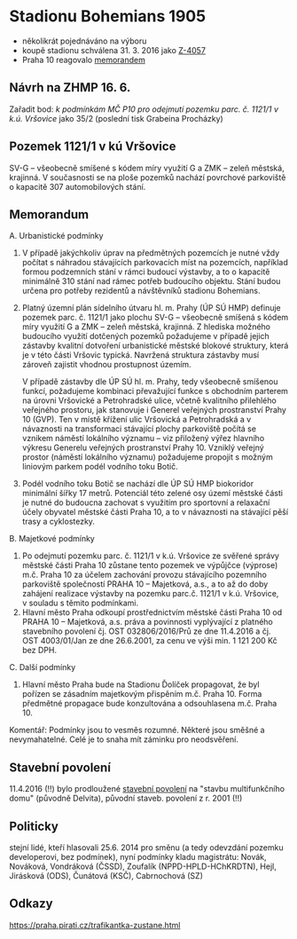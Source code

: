 
# Stadionu Bohemians 1905

- několikrát pojednáváno na výboru
- koupě stadionu schválena 31. 3. 2016 jako [Z-4057](dokumenty/ZHMP-4057.pdf)
- Praha 10 reagovalo [memorandem](dokumenty/memorandum-p10-1121-1.docx)


## Návrh na ZHMP 16. 6.

Zařadit bod: *k podmínkám MČ P10 pro odejmutí pozemku parc. č. 1121/1 v k.ú. Vršovice* jako 35/2 (poslední tisk Grabeina Procházky)


## Pozemek 1121/1 v kú Vršovice

SV-G – všeobecně smíšené s kódem míry využití G a ZMK – zeleň městská, krajinná. V současnosti se na ploše pozemků nachází povrchové parkoviště o kapacitě 307 automobilových stání.  


## Memorandum

A. Urbanistické podmínky

1. 	V případě jakýchkoliv úprav na předmětných pozemcích je nutné vždy počítat s náhradou stávajících parkovacích míst na pozemcích, například formou podzemních stání v rámci budoucí výstavby, a to o kapacitě minimálně 310 stání nad rámec potřeb budoucího objektu. Stání budou určena pro potřeby rezidentů a návštěvníků stadionu Bohemians.
2. 	Platný územní plán sídelního útvaru hl. m. Prahy (ÚP SÚ HMP) definuje pozemek parc. č. 1121/1 jako plochu SV-G – všeobecně smíšená s kódem míry využití G a ZMK – zeleň městská, krajinná. Z hlediska možného budoucího využití dotčených pozemků požadujeme v případě jejich zástavby kvalitní dotvoření urbanistické městské blokové struktury, která je v této části Vršovic typická. Navržená struktura zástavby musí zároveň zajistit vhodnou prostupnost územím.

	V případě zástavby dle ÚP SÚ hl. m. Prahy, tedy všeobecně smíšenou funkcí, požadujeme kombinaci převažující funkce s obchodním parterem na úrovni Vršovické a Petrohradské ulice, včetně kvalitního přilehlého veřejného prostoru, jak stanovuje i Generel veřejných prostranství Prahy 10 (GVP). Ten v místě křížení ulic Vršovická a Petrohradská a v návaznosti na transformaci stávající plochy parkoviště počítá se vznikem náměstí lokálního významu – viz přiložený výřez hlavního výkresu Generelu veřejných prostranství Prahy 10. Vzniklý veřejný prostor (náměstí lokálního významu) požadujeme propojit s možným liniovým parkem podél vodního toku Botič.
3.	Podél vodního toku Botič se nachází dle ÚP SÚ HMP biokoridor minimální šířky 17 metrů. Potenciál této zelené osy území městské části je nutné do budoucna zachovat s využitím pro sportovní a relaxační účely obyvatel městské části Praha 10, a to v návaznosti na stávající pěší trasy a cyklostezky. 

B. Majetkové podmínky

1.	Po odejmutí pozemku parc. č. 1121/1 v k.ú. Vršovice ze svěřené správy městské části Praha 10 zůstane tento pozemek ve výpůjčce (výprose) m.č. Praha 10 za účelem zachování provozu stávajícího pozemního parkoviště společností PRAHA 10 – Majetková, a.s., a to až do doby zahájení realizace výstavby na pozemku parc.č. 1121/1 v k.ú. Vršovice, v souladu s těmito podmínkami.
2. 	Hlavní město Praha odkoupí prostřednictvím městské části Praha 10 od PRAHA 10 – Majetková, a.s. práva a povinnosti vyplývající z platného stavebního povolení čj. OST 032806/2016/Prů ze dne 11.4.2016 a čj. OST 4003/01/Jan ze dne 26.6.2001, za cenu ve výši min. 1 121 200 Kč bez DPH.

C. Další podmínky

1.	Hlavní město Praha bude na Stadionu Ďolíček propagovat, že byl pořízen  se zásadním majetkovým přispěním m.č. Praha 10. Forma předmětné propagace bude konzultována a odsouhlasena m.č. Praha 10.

Komentář: Podmínky jsou to vesměs rozumné. Některé jsou směšné a nevymahatelné. Celé je to snaha mít záminku pro neodsvěření.

## Stavební povolení

11.4.2016 (!!) bylo prodloužené [stavební povolení](dokumenty/stavebni-povoleni_do_11.4.2018.pdf) na "stavbu multifunkčního domu" (původně Delvita), původní staveb. povolení z r. 2001 (!!)


## Politicky

stejní lidé, kteří hlasovali 25.6. 2014 pro směnu (a tedy odevzdání pozemku developerovi, bez podmínek), nyní podmínky kladu magistrátu: Novák, Nováková, Vondráková (ČSSD), Zoufalík (NPPD-HPLD-HChKRDTN), Hejl, Jirásková (ODS), Čunátová (KSČ), Cabrnochová (SZ)


## Odkazy

https://praha.pirati.cz/trafikantka-zustane.html

